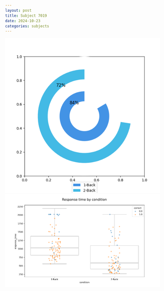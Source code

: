 ```yaml
---
layout: post
title: Subject 7019
date: 2024-10-23
categories: subjects
---
```


![](data/7019/run-20/7019_accuracy_by_condition.png)
![](data/7019/run-20/7019_response_time_by_condition.png)
